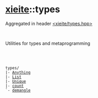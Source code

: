 # [xieite](../README.md)::types
Aggregated in header [<xieite/types.hpp>](../include/xieite/types.hpp)

<br/>

Utilities for types and metaprogramming

<br/><br/>

<pre><code>types/
|- <a href="./types/Anything.md">Anything</a>
|- <a href="./types/List.md">List</a>
|- <a href="./types/Unique.md">Unique</a>
|- <a href="./types/count.md">count</a>
`- <a href="./types/demangle.md">demangle</a>
</code></pre>
